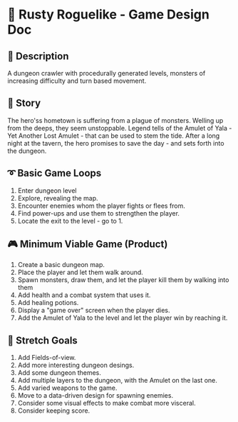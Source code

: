 # :game_die: Rusty Roguelike - Game Design Doc

## :book: Description
A dungeon crawler with procedurally generated levels, monsters of increasing
difficulty and turn based movement.

## :scroll: Story
The hero'ss hometown is suffering from a plague of monsters. Welling up from the
deeps, they seem unstoppable. Legend tells of the Amulet of Yala - Yet Another
Lost Amulet - that can be used to stem the tide. After a long night at the
tavern, the hero promises to save the day - and sets forth into the dungeon.

## :curly_loop: Basic Game Loops

1. Enter dungeon level
2. Explore, revealing the map.
3. Encounter enemies whom the player fights or flees from.
4. Find power-ups and use them to strengthen the player.
5. Locate the exit to the level - go to 1.

## :video_game: Minimum Viable Game (Product)

1. Create a basic dungeon map.
2. Place the player and let them walk around.
3. Spawn monsters, draw them, and let the player kill them by walking into them
4. Add health and a combat system that uses it.
5. Add healing potions.
6. Display a "game over" screen when the player dies.
7. Add the Amulet of Yala to the level and let the player win by reaching it.

## :signal_strength: Stretch Goals

1. Add Fields-of-view.
2. Add more interesting dungeon desings.
3. Add some dungeon themes.
4. Add multiple layers to the dungeon, with the Amulet on the last one.
5. Add varied weapons to the game.
6. Move to a data-driven design for spawning enemies.
7. Consider some visual effects to make combat more visceral.
8. Consider keeping score.

